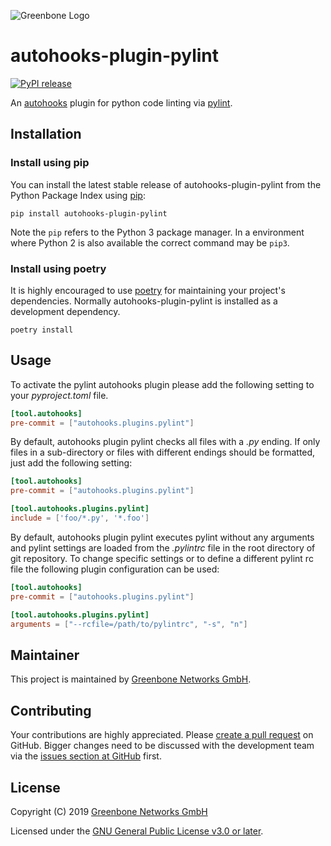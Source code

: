 ![Greenbone Logo](https://www.greenbone.net/wp-content/uploads/gb_new-logo_horizontal_rgb_small.png)

# autohooks-plugin-pylint

[![PyPI release](https://img.shields.io/pypi/v/autohooks-plugin-pylint.svg)](https://pypi.org/project/autohooks-plugin-pylint/)

An [autohooks](https://github.com/greenbone/autohooks) plugin for python code
linting via [pylint](https://github.com/PyCQA/pylint).

## Installation

### Install using pip

You can install the latest stable release of autohooks-plugin-pylint from the
Python Package Index using [pip](https://pip.pypa.io/):

    pip install autohooks-plugin-pylint

Note the `pip` refers to the Python 3 package manager. In a environment where
Python 2 is also available the correct command may be `pip3`.

### Install using poetry

It is highly encouraged to use [poetry](https://python-poetry.org) for
maintaining your project's dependencies. Normally autohooks-plugin-pylint is
installed as a development dependency.

    poetry install

## Usage

To activate the pylint autohooks plugin please add the following setting to your
*pyproject.toml* file.

```toml
[tool.autohooks]
pre-commit = ["autohooks.plugins.pylint"]
```

By default, autohooks plugin pylint checks all files with a *.py* ending. If
only files in a sub-directory or files with different endings should be
formatted, just add the following setting:

```toml
[tool.autohooks]
pre-commit = ["autohooks.plugins.pylint"]

[tool.autohooks.plugins.pylint]
include = ['foo/*.py', '*.foo']
```

By default, autohooks plugin pylint executes pylint without any arguments and
pylint settings are loaded from the *.pylintrc* file in the root directory of
git repository. To change specific settings or to define a different pylint rc
file the following plugin configuration can be used:

```toml
[tool.autohooks]
pre-commit = ["autohooks.plugins.pylint"]

[tool.autohooks.plugins.pylint]
arguments = ["--rcfile=/path/to/pylintrc", "-s", "n"]
```

## Maintainer

This project is maintained by [Greenbone Networks GmbH](https://www.greenbone.net/).

## Contributing

Your contributions are highly appreciated. Please
[create a pull request](https://github.com/greenbone/autohooks-plugin-pylint/pulls)
on GitHub. Bigger changes need to be discussed with the development team via the
[issues section at GitHub](https://github.com/greenbone/autohooks-plugin-pylint/issues)
first.

## License

Copyright (C) 2019 [Greenbone Networks GmbH](https://www.greenbone.net/)

Licensed under the [GNU General Public License v3.0 or later](LICENSE).
